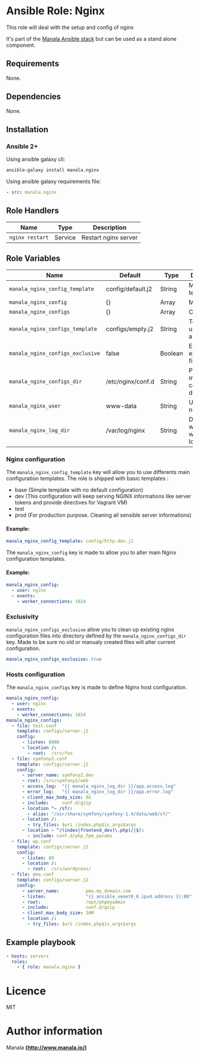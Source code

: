 # Ansible Role: Nginx

This role will deal with the setup and config of nginx

It's part of the [Manala Ansible stack](http://www.manala.io) but can be used as a stand alone component.

## Requirements

None.

## Dependencies

None.

## Installation

### Ansible 2+

Using ansible galaxy cli:

```bash
ansible-galaxy install manala.nginx
```

Using ansible galaxy requirements file:

```yaml
- src: manala.nginx
```

## Role Handlers

| Name            | Type    | Description          |
| --------------- | ------- | -------------------- |
| `nginx restart` | Service | Restart nginx server |

## Role Variables

| Name                              | Default           | Type    | Description                                 |
| --------------------------------- | ----------------- | ------- | ------------------------------------------- |
| `manala_nginx_config_template`    | config/default.j2 | String  | Main config template                        |
| `manala_nginx_config`             | {}                | Array   | Main config                                 |
| `manala_nginx_configs`            | {}                | Array   | Configs                                     |
| `manala_nginx_configs_template`   | configs/empty.j2  | String  | Template to use to define a host            |
| `manala_nginx_configs_exclusive`  | false             | Boolean | Exclusion of existings files                |
| `manala_nginx_configs_dir`        | /etc/nginx/conf.d | String  | Path to the main configuration directory    |
| `manala_nginx_user`               | www-data          | String  | User running nginx                          |
| `manala_nginx_log_dir`            | /var/log/nginx    | String  | Directory where Nginx will store is logs    |


### Nginx configuration

The `manala_nginx_config_template` key will allow you to use differents main configuration templates. The role is shipped with basic templates :

- base (Simple template with no default configuration)
- dev (This configuration will keep serving NGINX informations like server tokens and provide directives for Vagrant VM)
- test
- prod (For production purpose. Cleaning all sensible server informations)

#### Example:
```yaml
manala_nginx_config_template: config/http.dev.j2
```

The `manala_nginx_config` key is made to allow you to alter main Nginx configuration templates.

#### Example:

```yaml
manala_nginx_config:
  - user: nginx
  - events:
    - worker_connections: 1024
```

### Exclusivity

`manala_nginx_configs_exclusive` allow you to clean up existing nginx configuration files into directory defined by the `manala_nginx_configs_dir` key. Made to be sure no old or manualy created files will alter current configuration.

```yaml
manala_nginx_configs_exclusive: true
```

### Hosts configuration

The `manala_nginx_configs` key is made to define Nginx host configuration.

```yaml
manala_nginx_config:
  - user: nginx
  - events:
    - worker_connections: 1024
manala_nginx_configs:
  - file: test.conf
    template: configs/server.j2
    config:
      - listen: 8080
      - location /:
        - root:  /srv/foo
  - file: symfony2.conf
    template: configs/server.j2
    config:
      - server_name: symfony2.dev
      - root: /srv/symfony2/web
      - access_log:  "{{ manala_nginx_log_dir }}/app.access.log"
      - error_log:   "{{ manala_nginx_log_dir }}/app.error.log"
      - client_max_body_size: 8G
      - include:     conf.d/gzip
      - location ^~ /sf/:
        - alias: "/usr/share/symfony/symfony-1.4/data/web/sf/"
      - location /:
        - try_files: $uri /index.php$is_args$args
      - location ~ ^/(index|frontend_dev)\.php(/|$):
        - include: conf.d/php_fpm_params
  - file: wp.conf
    template: configs/server.j2
    config:
      - listen: 80
      - location /:
        - root:  /srv/wordpress/
  - file: pma.conf
    template: configs/server.j2
    config:
      - server_name:          pma.my_domain.com
      - listen:               "{{ ansible_venet0_0.ipv4.address }}:80"
      - root:                 /opt/phpmyadmin
      - include:              conf.d/gzip
      - client_max_body_size: 16M
      - location /:
        - try_files: $uri /index.php$is_args$args
```

## Example playbook

```yaml
- hosts: servers
  roles:
    - { role: manala.nginx }
```

# Licence

MIT

# Author information

Manala [**(http://www.manala.io/)**](http://www.manala.io)
